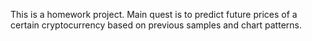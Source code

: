 This is a homework project. Main quest is to predict future prices of a certain cryptocurrency based on previous samples and chart patterns.
